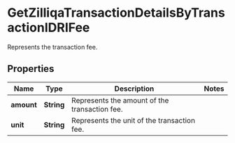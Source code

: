 

# GetZilliqaTransactionDetailsByTransactionIDRIFee

Represents the transaction fee.

## Properties

Name | Type | Description | Notes
------------ | ------------- | ------------- | -------------
**amount** | **String** | Represents the amount of the transaction fee. | 
**unit** | **String** | Represents the unit of the transaction fee. | 



